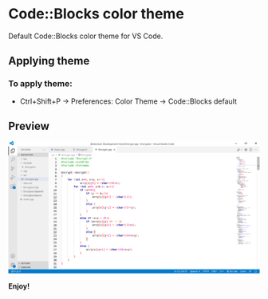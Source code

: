 # Code::Blocks color theme

Default Code::Blocks color theme for VS Code.

## Applying theme

### To apply theme:

* Ctrl+Shift+P -> Preferences: Color Theme -> Code::Blocks default

## Preview

![Preview 1](preview/preview_1.png)

**Enjoy!**
